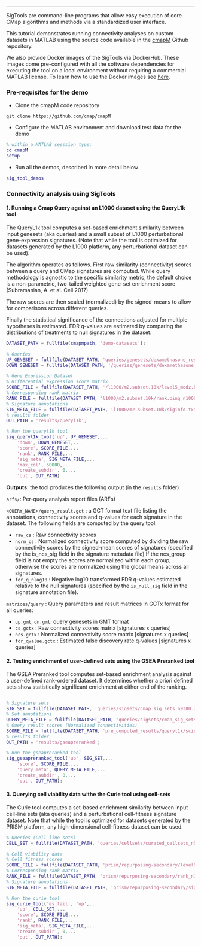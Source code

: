 ---

SigTools are command-line programs that allow easy execution of core CMap algorithms and methods via a standardized user interface. 

This tutorial demonstrates running connectivity analyses on custom datasets in MATLAB using the source code available 
in the [cmapM](https://github.com/cmapM) Github repository.


We also provide Docker images of the SigTools via DockerHub. 
These images come pre-configured with all the software dependencies for executing the tool on a local environment without 
requiring a commercial MATLAB license. To learn how to use the Docker images see [here](docker_demo.md).

### Pre-requisites for the demo
* Clone the cmapM code repository
```
git clone https://github.com/cmap/cmapM
```
* Configure the MATLAB environment and download test data for the demo
```matlab
% within a MATLAB sesssion type:
cd cmapM
setup
```
* Run all the demos, described in more detail below
```matlab
sig_tool_demos
```

### Connectivity analysis using SigTools

#### 1. Running a Cmap Query against an L1000 dataset using the QueryL1k tool

The QueryL1k tool computes a set-based enrichment similarity between input genesets (aka 
queries) and a small subset of L1000 perturbational gene-expression signatures. 
(Note that while the tool is optimized for datasets generated by the L1000 platform, 
any perturbational dataset can be used).

The algorithm operates as follows. First raw similarity (connectivity) scores 
between a query and CMap signatures are computed. While query methodology is 
agnostic to the specific similarity metric, the default choice is a non-parametric, two-tailed weighted gene-set enrichment score (Subramanian, A. et al. Cell 2017).
 
The raw scores are then scaled (normalized) by the signed-means to allow for 
comparisons across different queries.
 
Finally the statistical significance of the connections adjusted for multiple 
hypotheses is estimated. FDR q-values are estimated by comparing the 
distributions of treatments to null signatures in the dataset.

```matlab  linenums="1"
DATASET_PATH = fullfile(cmapmpath, 'demo-datasets');

% Queries
UP_GENESET = fullfile(DATASET_PATH, 'queries/genesets/dexamethasone_resistance_up.gmt');
DOWN_GENESET = fullfile(DATASET_PATH, '/queries/genesets/dexamethasone_resistance_down.gmt');

% Gene Expression Dataset
% Differential expression score matrix
SCORE_FILE = fullfile(DATASET_PATH, '/l1000/m2.subset.10k/level5_modz.bing_n10000x10174.gctx');
% Corresponding rank matrix
RANK_FILE = fullfile(DATASET_PATH, 'l1000/m2.subset.10k/rank.bing_n10000x10174.gctx');
% Signature annotations
SIG_META_FILE = fullfile(DATASET_PATH, 'l1000/m2.subset.10k/siginfo.txt');
% results folder
OUT_PATH = 'results/queryl1k';

% Run the queryl1k tool
sig_queryl1k_tool('up', UP_GENESET,...
    'down', DOWN_GENESET,...
    'score', SCORE_FILE,...
    'rank', RANK_FILE,...
    'sig_meta', SIG_META_FILE,...
    'max_col', 50000,...
    'create_subdir', 0,...
    'out', OUT_PATH)
``` 
 
**Outputs:** the tool produces the following output (in the `results` folder)
 
`arfs/`: Per-query analysis report files (ARFs)
 
`<QUERY_NAME>/query_result.gct` : a GCT format text file listing the annotations, 
connectivity scores and q-values for each signature in the dataset. The 
following fields are computed by the query tool:
 
- `raw_cs` : Raw connectivity scores
- `norm_cs` : Normalized connectivity score computed by dividing the raw 
connectivity scores by the signed-mean scores of signatures (specified by the 
is_ncs_sig field in the signature metadata file) If the ncs_group field is not 
empty the scores are normalized within each group, otherwise the scores are 
normalized using the global means across all signatures.
- `fdr_q_nlog10` : Negative log10 transformed FDR q-values estimated relative to 
the null signatures (specified by the `is_null_sig` field in the signature 
annotation file).
 
`matrices/query` : Query parameters and result matrices in GCTx format for all 
queries:
 
- `up.gmt`, `dn.gmt`: query genesets in GMT format
- `cs.gctx` : Raw connectivity scores matrix [signatures x queries] 
- `ncs.gctx` : Normalized connectivity score matrix [signatures x queries]
- `fdr_qvalue.gctx` : Estimated false discovery rate q-values [signatures x 
queries]

#### 2. Testing enrichment of user-defined sets using the GSEA Preranked tool

The GSEA Preranked tool computes set-based enrichment analysis against a user-defined 
rank-ordered dataset.  It determines whether a priori defined sets show 
statistically significant enrichment at either end of the ranking.

``` matlab linenums="1"

% Signature sets
SIG_SET = fullfile(DATASET_PATH, 'queries/sigsets/cmap_sig_sets_n9380.gmt');
% Set annotations
QUERY_META_FILE = fullfile(DATASET_PATH, 'queries/sigsets/cmap_sig_sets_info.txt');
% Query result scores (Normalized connectivities)
SCORE_FILE = fullfile(DATASET_PATH, 'pre_computed_results/queryl1k/science_queries/arfs/DEX/query_result.gct');
% results folder
OUT_PATH = 'results/gseapreranked';

% Run the gseapreranked tool
sig_gseapreranked_tool('up', SIG_SET,...
    'score', SCORE_FILE,...
    'query_meta', QUERY_META_FILE,...
    'create_subdir', 0,...
    'out', OUT_PATH);

``` 

#### 3. Querying cell viability data withe the Curie tool using cell-sets
The Curie tool computes a set-based enrichment similarity between input cell-line 
sets (aka queries) and a perturbational cell-fitness signature dataset. Note that while 
the tool is optimized for datasets generated by the PRISM platform, any high-dimensional
cell-fitness dataset can be used.

``` matlab linenums="1"
% Queries (Cell line sets)
CELL_SET = fullfile(DATASET_PATH, 'queries/cellsets/curated_cellsets_n5.gmt');

% Cell viability data
% Cell fitness scores
SCORE_FILE = fullfile(DATASET_PATH, 'prism/repurposing-secondary/level5_modz.zspc.sqrtaud_n1258x489.gctx');
% Corresponding rank matrix
RANK_FILE = fullfile(DATASET_PATH, 'prism/repurposing-secondary/rank_n1258x489.gctx');
% Signature annotations
SIG_META_FILE = fullfile(DATASET_PATH, 'prism/repurposing-secondary/siginfo.txt');

% Run the curie tool
sig_curie_tool('es_tail', 'up',...
    'up', CELL_SET,...
    'score', SCORE_FILE,...
    'rank', RANK_FILE,...
    'sig_meta', SIG_META_FILE,...
    'create_subdir', 0,...
    'out', OUT_PATH);
``` 




